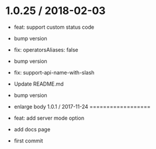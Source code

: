 
1.0.25 / 2018-02-03
==================

  * feat: support custom status code
  * bump version
  * fix: operatorsAliases: false
  * bump version
  * fix: support-api-name-with-slash
  * Update README.md
  * bump version
  * enlarge body
1.0.1 / 2017-11-24
==================

  * feat: add server mode option
  * add docs page
  * first commit
